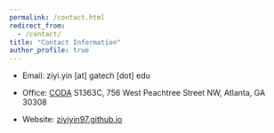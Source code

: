 ```yaml
---
permalink: /contact.html
redirect_from: 
  - /contact/
title: "Contact Information"
author_profile: true
---
```



* Email: ziyi.yin [at] gatech [dot] edu  

* Office: [CODA](https://www.google.com/maps/place/Coda/@33.7752651,-84.3898366,17z/data=!3m1!4b1!4m5!3m4!1s0x88f5046677950223:0x7fd1ad077b382c98!8m2!3d33.7752651!4d-84.3876426) S1363C, 756 West Peachtree Street NW, Atlanta, GA 30308 

* Website: [ziyiyin97.github.io](http://ziyiyin97.github.io)

